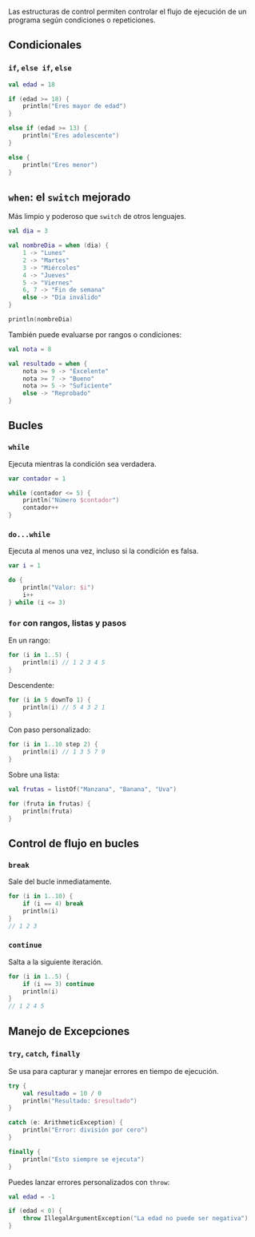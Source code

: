 Las estructuras de control permiten controlar el flujo de ejecución de un programa según condiciones o repeticiones.

## Condicionales

### `if`, `else if`, `else`

```kotlin
val edad = 18

if (edad >= 18) {
    println("Eres mayor de edad")
} 

else if (edad >= 13) {
    println("Eres adolescente")
} 

else {
    println("Eres menor")
}
```

## `when`: el `switch` mejorado

Más limpio y poderoso que `switch` de otros lenguajes.

```kotlin
val dia = 3

val nombreDia = when (dia) {
    1 -> "Lunes"
    2 -> "Martes"
    3 -> "Miércoles"
    4 -> "Jueves"
    5 -> "Viernes"
    6, 7 -> "Fin de semana"
    else -> "Día inválido"
}

println(nombreDia)
```

También puede evaluarse por rangos o condiciones:

```kotlin
val nota = 8

val resultado = when {
    nota >= 9 -> "Excelente"
    nota >= 7 -> "Bueno"
    nota >= 5 -> "Suficiente"
    else -> "Reprobado"
}
```

## Bucles

### `while`

Ejecuta mientras la condición sea verdadera.

```kotlin
var contador = 1

while (contador <= 5) {
    println("Número $contador")
    contador++
}
```

### `do...while`

Ejecuta al menos una vez, incluso si la condición es falsa.

```kotlin
var i = 1

do {
    println("Valor: $i")
    i++
} while (i <= 3)
```

### `for` con rangos, listas y pasos

En un rango:

```kotlin
for (i in 1..5) {
    println(i) // 1 2 3 4 5
}
```

Descendente:

```kotlin
for (i in 5 downTo 1) {
    println(i) // 5 4 3 2 1
}
```

Con paso personalizado:

```kotlin
for (i in 1..10 step 2) {
    println(i) // 1 3 5 7 9
}
```

Sobre una lista:

```kotlin
val frutas = listOf("Manzana", "Banana", "Uva")

for (fruta in frutas) {
    println(fruta)
}
```

## Control de flujo en bucles

### `break`

Sale del bucle inmediatamente.

```kotlin
for (i in 1..10) {
    if (i == 4) break
    println(i)
}
// 1 2 3
```

### `continue`

Salta a la siguiente iteración.

```kotlin
for (i in 1..5) {
    if (i == 3) continue
    println(i)
}
// 1 2 4 5
```

## Manejo de Excepciones

### `try`, `catch`, `finally`

Se usa para capturar y manejar errores en tiempo de ejecución.

```kotlin
try {
    val resultado = 10 / 0
    println("Resultado: $resultado")
} 

catch (e: ArithmeticException) {
    println("Error: división por cero")
} 

finally {
    println("Esto siempre se ejecuta")
}
```

Puedes lanzar errores personalizados con `throw`:

```kotlin
val edad = -1

if (edad < 0) {
    throw IllegalArgumentException("La edad no puede ser negativa")
}
```
